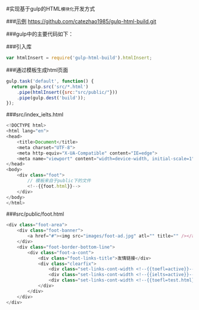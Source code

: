 #实现基于gulp的HTML`模块化`开发方式


###[示例](https://github.com/catezhao1985/gulp-html-build.git "悬停显示")  https://github.com/catezhao1985/gulp-html-build.git


###gulp中的主要代码如下：


###引入库  

```javascript
var htmlInsert = require('gulp-html-build').htmlInsert;  
```

###通过模板生成html页面 

```javascript 
gulp.task('default', function() {
  return gulp.src('src/*.html')
    .pipe(htmlInsert({src:"src/public/"}))    
    .pipe(gulp.dest('build'));
});
```

###src/index_ielts.html

```javascript 
<!DOCTYPE html>
<html lang="en">
<head>
    <title>Document</title>
	<meta charset="UTF-8">
    <meta http-equiv="X-UA-Compatible" content="IE=edge">
    <meta name="viewport" content="width=device-width, initial-scale=1">
</head>
<body>
    <div class="foot">
    	// 模板来自于public下的文件
    	<!--{{foot.html}}-->
    </div>
</body>
</html>
```

###src/public/foot.html

```javascript 
<div class="foot-area">
    <div class="foot-banner">
        <a href="#"><img src="images/foot-ad.jpg" atl="" title="" /></a>
    </div>
    <div class="foot-border-bottom-line">       
        <div class="foot-a-cont">
            <div class="foot-links-title">友情链接</div>
            <div class="clearfix">
                <div class="set-links-cont-width <!--{{toefl=active}}-->"><a href="#" >雅思考试</a></div>
                <div class="set-links-cont-width <!--{{ielts=active}}-->"><a href="#" >托福培训</a></div>
                <div class="set-links-cont-width <!--{{toefl=test.html}}-->"><a href="#" >牛校网</a></div>
            </div>
        </div>
    </div>
</div>
```
